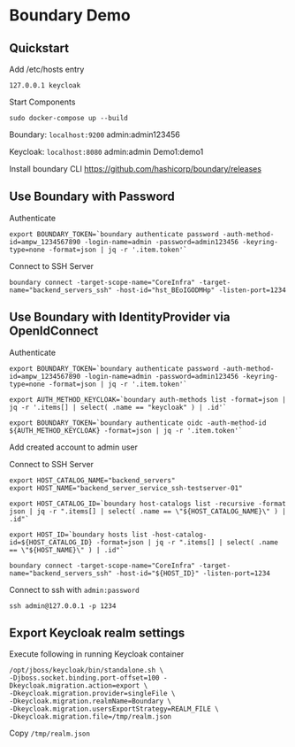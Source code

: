 # Boundary Demo

## Quickstart
Add /etc/hosts entry
```
127.0.0.1 keycloak
```

Start Components
```
sudo docker-compose up --build
```

Boundary: `localhost:9200`
admin:admin123456

Keycloak: `localhost:8080`
admin:admin
Demo1:demo1


Install boundary CLI
https://github.com/hashicorp/boundary/releases


## Use Boundary with Password

Authenticate
```
export BOUNDARY_TOKEN=`boundary authenticate password -auth-method-id=ampw_1234567890 -login-name=admin -password=admin123456 -keyring-type=none -format=json | jq -r '.item.token'`
```

Connect to SSH Server
```
boundary connect -target-scope-name="CoreInfra" -target-name="backend_servers_ssh" -host-id="hst_BEoIGODMHp" -listen-port=1234
```


## Use Boundary with IdentityProvider via OpenIdConnect

Authenticate
```
export BOUNDARY_TOKEN=`boundary authenticate password -auth-method-id=ampw_1234567890 -login-name=admin -password=admin123456 -keyring-type=none -format=json | jq -r '.item.token'`

export AUTH_METHOD_KEYCLOAK=`boundary auth-methods list -format=json | jq -r '.items[] | select( .name == "keycloak" ) | .id'`

export BOUNDARY_TOKEN=`boundary authenticate oidc -auth-method-id ${AUTH_METHOD_KEYCLOAK} -format=json | jq -r '.item.token'`
```

Add created account to admin user

Connect to SSH Server
```
export HOST_CATALOG_NAME="backend_servers"
export HOST_NAME="backend_server_service_ssh-testserver-01"

export HOST_CATALOG_ID=`boundary host-catalogs list -recursive -format json | jq -r ".items[] | select( .name == \"${HOST_CATALOG_NAME}\" ) | .id"`

export HOST_ID=`boundary hosts list -host-catalog-id=${HOST_CATALOG_ID} -format=json | jq -r ".items[] | select( .name == \"${HOST_NAME}\" ) | .id"`

boundary connect -target-scope-name="CoreInfra" -target-name="backend_servers_ssh" -host-id="${HOST_ID}" -listen-port=1234
```

Connect to ssh with `admin:password`
```
ssh admin@127.0.0.1 -p 1234
```

## Export Keycloak realm settings
Execute following in running Keycloak container

```
/opt/jboss/keycloak/bin/standalone.sh \
-Djboss.socket.binding.port-offset=100 -Dkeycloak.migration.action=export \
-Dkeycloak.migration.provider=singleFile \
-Dkeycloak.migration.realmName=Boundary \
-Dkeycloak.migration.usersExportStrategy=REALM_FILE \
-Dkeycloak.migration.file=/tmp/realm.json
```

Copy `/tmp/realm.json`